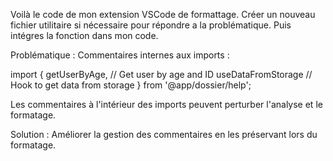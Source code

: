 Voilà le code de mon extension VSCode de formattage.
Créer un nouveau fichier utilitaire si nécessaire pour répondre a la problématique.
Puis intégres la fonction dans mon code.

Problématique : Commentaires internes aux imports :

import {
    getUserByAge, // Get user by age and ID
    useDataFromStorage // Hook to get data from storage
} from '@app/dossier/help';

Les commentaires à l'intérieur des imports peuvent perturber l'analyse et le formatage.

Solution : Améliorer la gestion des commentaires en les préservant lors du formatage.
